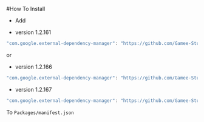 #How To Install

- Add 

+ version 1.2.161
```csharp
"com.google.external-dependency-manager": "https://github.com/Gamee-Studio/external-dependency-manager.git?path=Assets/_Root#1.2.161-pre1",
```
or

+ version 1.2.166
```csharp
"com.google.external-dependency-manager": "https://github.com/Gamee-Studio/external-dependency-manager.git?path=Assets/_Root#1.2.166",
```

+ version 1.2.167
```csharp
"com.google.external-dependency-manager": "https://github.com/Gamee-Studio/external-dependency-manager.git?path=Assets/_Root#1.2.167",
```

To `Packages/manifest.json`